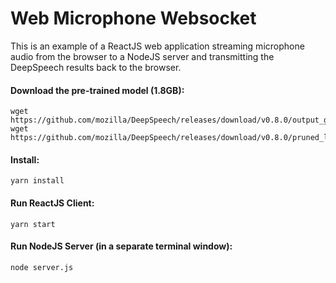 # Web Microphone Websocket

This is an example of a ReactJS web application streaming microphone audio from the browser
to a NodeJS server and transmitting the DeepSpeech results back to the browser.

#### Download the pre-trained model (1.8GB):

```
wget https://github.com/mozilla/DeepSpeech/releases/download/v0.8.0/output_graph.pbmm
wget https://github.com/mozilla/DeepSpeech/releases/download/v0.8.0/pruned_lm.scorer
```

#### Install:

```
yarn install
```

#### Run ReactJS Client:

```
yarn start
```

#### Run NodeJS Server (in a separate terminal window):

```
node server.js
```